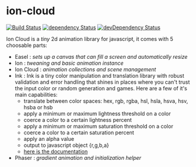 # ion-cloud

[![Build Status](https://travis-ci.org/NathanielInman/ion-cloud.svg?branch=master)](https://travis-ci.org/NathanielInman/ion-cloud) [![dependency Status](https://david-dm.org/NathanielInman/ion-cloud/status.svg?style=flat)](https://david-dm.org/NathanielInman/ion-cloud) [![devDependency Status](https://david-dm.org/NathanielInman/ion-cloud/dev-status.svg?style=flat)](https://david-dm.org/NathanielInman/ion-cloud#info=devDependencies)

Ion Cloud is a *tiny* 2d animation library for javascript, it comes with 5 choosable parts:
  - Easel : *sets up a canvas that can fill a screen and automatically resize*
  - Ion : *tweaning and basic animation instance*
  - Ion Cloud : *animation collections and scene management*
  - Ink : Ink is a tiny color manipulation and translation library with robust validation and error handling that shines in places where you can't trust the input color or random generation and games. Here are a few of it's main capabilities:
    - translate between color spaces: hex, rgb, rgba, hsl, hsla, hsva, hsv, hsba or hsb
    - apply a minimum or maximum lightness threshold on a color
    - coerce a color to a certain lightness percent
    - apply a minimum or maximum saturation threshold on a color
    - coerce a color to a certain saturation percent
    - apply an alpha value
    - output to javascript object {r,g,b,a}
    - [here is the documentation](https://github.com/NathanielInman/ion-cloud/tree/master/src/demo-ink)
  - Phaser : *gradient animation and initialization helper*
